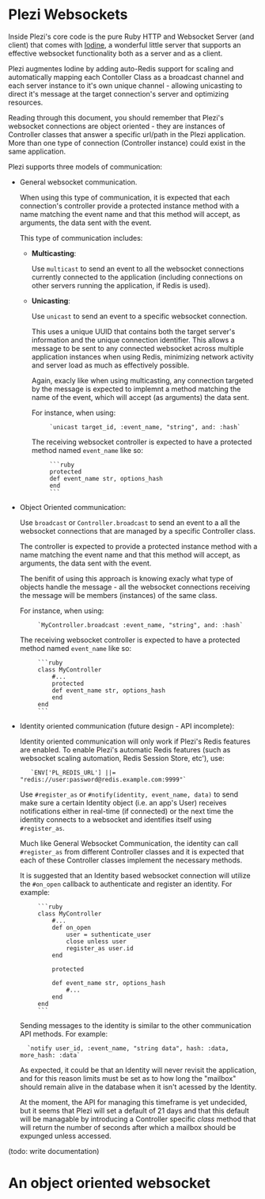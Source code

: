 # Plezi Websockets

Inside Plezi's core code is the pure Ruby HTTP and Websocket Server (and client) that comes with [Iodine](https://github.com/boazsegev/iodine), a wonderful little server that supports an effective websocket functionality both as a server and as a client.

Plezi augmentes Iodine by adding auto-Redis support for scaling and automatically mapping each Contoller Class as a broadcast channel and each server instance to it's own unique channel - allowing unicasting to direct it's message at the target connection's server and optimizing resources.

Reading through this document, you should remember that Plezi's websocket connections are object oriented - they are instances of Controller classes that answer a specific url/path in the Plezi application. More than one type of connection (Controller instance) could exist in the same application.

Plezi supports three models of communication:

* General websocket communication.

    When using this type of communication, it is expected that each connection's controller provide a protected instance method with a name matching the event name and that this method will accept, as arguments, the data sent with the event.

    This type of communication includes:

    - **Multicasting**:

        Use `multicast` to send an event to all the websocket connections currently connected to the application (including connections on other servers running the application, if Redis is used).

    - **Unicasting**:

        Use `unicast` to send an event to a specific websocket connection.

        This uses a unique UUID that contains both the target server's information and the unique connection identifier. This allows a message to be sent to any connected websocket across multiple application instances when using Redis, minimizing network activity and server load as much as effectively possible.

        Again, exacly like when using multicasting, any connection targeted by the message is expected to implemnt a method matching the name of the event, which will accept (as arguments) the data sent.

        For instance, when using:

               `unicast target_id, :event_name, "string", and: :hash`
   
        The receiving websocket controller is expected to have a protected method named `event_name` like so:

               ```ruby
               protected
               def event_name str, options_hash
               end
               ```

* Object Oriented communication:

    Use `broadcast` or `Controller.broadcast` to send an event to a all the websocket connections that are managed by a specific Controller class.

    The controller is expected to provide a protected instance method with a name matching the event name and that this method will accept, as arguments, the data sent with the event.

    The benifit of using this approach is knowing exacly what type of objects handle the message - all the websocket connections receiving the message will be members (instances) of the same class.

    For instance, when using:

           `MyController.broadcast :event_name, "string", and: :hash`

    The receiving websocket controller is expected to have a protected method named `event_name` like so:

           ```ruby
           class MyController
               #...
               protected
               def event_name str, options_hash
               end
           end
           ```

* Identity oriented communication (future design - API incomplete):

	Identity oriented communication will only work if Plezi's Redis features are enabled. To enable Plezi's automatic Redis features (such as websocket scaling automation, Redis Session Store, etc'), use:

	     `ENV['PL_REDIS_URL'] ||=  "redis://user:password@redis.example.com:9999"`

    Use `#register_as` or `#notify(identity, event_name, data)` to send make sure a certain Identity object (i.e. an app's User) receives notifications either in real-time (if connected) or the next time the identity connects to a websocket and identifies itself using `#register_as`.

    Much like General Websocket Communication, the identity can call `#register_as` from different Controller classes and it is expected that each of these Controller classes implement the necessary methods.

    It is suggested that an Identity based websocket connection will utilize the `#on_open` callback to authenticate and register an identity. For example:

           ```ruby
           class MyController
               #...
               def on_open
                   user = suthenticate_user
                   close unless user
                   register_as user.id
               end

               protected

               def event_name str, options_hash
                   #...
               end
           end
           ```

    Sending messages to the identity is similar to the other communication API methods. For example:

        `notify user_id, :event_name, "string data", hash: :data, more_hash: :data`

    As expected, it could be that an Identity will never revisit the application, and for this reason limits must be set as to how long the "mailbox" should remain alive in the database when it isn't acessed by the Identity.

    At the moment, the API for managing this timeframe is yet undecided, but it seems that Plezi will set a default of 21 days and that this default will be managable by introducing a Controller specific _class_ method that will return the number of seconds after which a mailbox should be expunged unless accessed.

(todo: write documentation)

# An object oriented websocket 


